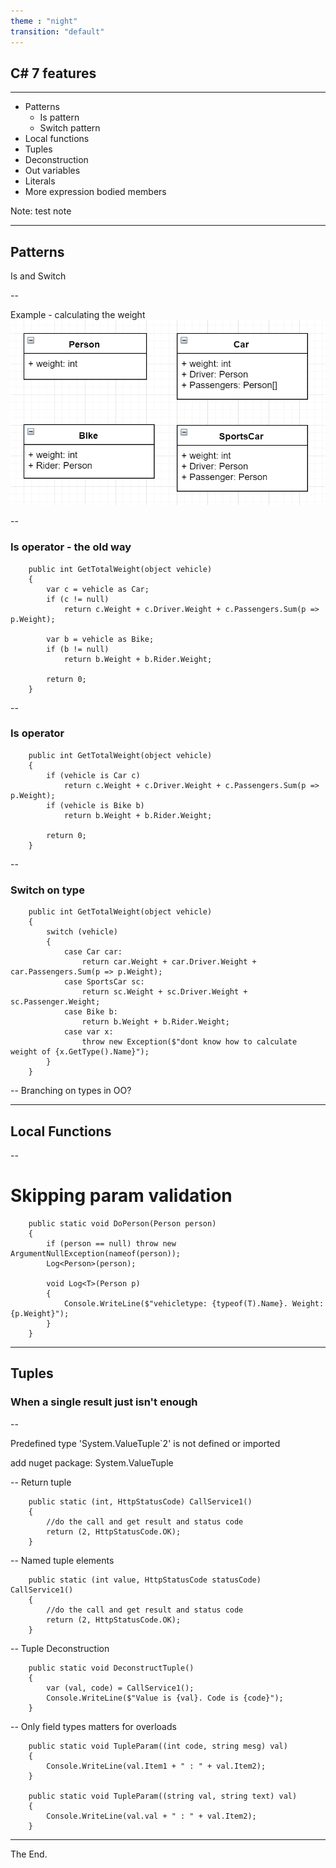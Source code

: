 ```yaml
---
theme : "night"
transition: "default"
---
```

## C# 7 features

---

- Patterns
  - Is pattern
  - Switch pattern
- Local functions
- Tuples
- Deconstruction
- Out variables
- Literals
- More expression bodied members


Note: test note

---

## Patterns

Is and Switch

--

Example - calculating the weight
![class diagram](classes.png)

--

### Is operator - the old way

        public int GetTotalWeight(object vehicle)
        {
            var c = vehicle as Car;
            if (c != null)
                return c.Weight + c.Driver.Weight + c.Passengers.Sum(p => p.Weight);

            var b = vehicle as Bike;
            if (b != null)
                return b.Weight + b.Rider.Weight;

            return 0;
        }

--

### Is operator

        public int GetTotalWeight(object vehicle)
        {
            if (vehicle is Car c)
                return c.Weight + c.Driver.Weight + c.Passengers.Sum(p => p.Weight);
            if (vehicle is Bike b)
                return b.Weight + b.Rider.Weight;

            return 0;
        }

--

### Switch on type

        public int GetTotalWeight(object vehicle)
        {
            switch (vehicle)
            {
                case Car car:
                    return car.Weight + car.Driver.Weight + car.Passengers.Sum(p => p.Weight);
                case SportsCar sc:
                    return sc.Weight + sc.Driver.Weight + sc.Passenger.Weight;
                case Bike b:
                    return b.Weight + b.Rider.Weight;
                case var x:
                    throw new Exception($"dont know how to calculate weight of {x.GetType().Name}");
            }
        }


--
Branching on types in OO?

---

## Local Functions

--

# Skipping param validation

        public static void DoPerson(Person person)
        {
            if (person == null) throw new ArgumentNullException(nameof(person));
            Log<Person>(person);

            void Log<T>(Person p)
            {
                Console.WriteLine($"vehicletype: {typeof(T).Name}. Weight: {p.Weight}");
            }
        }


---

## Tuples
### When a single result just isn't enough

--

Predefined type 'System.ValueTuple`2' is not defined or imported

add nuget package: System.ValueTuple

--
Return tuple

        public static (int, HttpStatusCode) CallService1()
        {
            //do the call and get result and status code
            return (2, HttpStatusCode.OK);
        }

--
Named tuple elements

        public static (int value, HttpStatusCode statusCode) CallService1()
        {
            //do the call and get result and status code
            return (2, HttpStatusCode.OK);
        }

--
Tuple Deconstruction

        public static void DeconstructTuple()
        {
            var (val, code) = CallService1();
            Console.WriteLine($"Value is {val}. Code is {code}");
        }
--
Only field types matters for overloads

        public static void TupleParam((int code, string mesg) val)
        {
            Console.WriteLine(val.Item1 + " : " + val.Item2);
        }

        public static void TupleParam((string val, string text) val)
        {
            Console.WriteLine(val.val + " : " + val.Item2);
        }

---

The End.